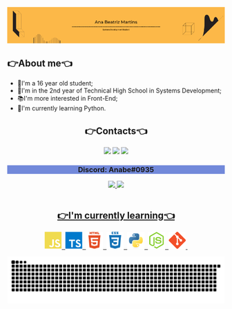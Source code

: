 <div align="center">
<img src="banner.png" tittle="background-banner"/>
<div align="left">
 <h2>👉About me👈</h2>
 <ul>
    <li>🌱I'm a 16 year old student;</li>
    <li>🌟I'm in the 2nd year of Technical High School in Systems Development;</li>
    <li>📚I'm more interested in Front-End;</li>
    <li>🧩I'm currently learning Python.</li>
   </ul>
 </div>
 <div>
 <h2>👉Contacts👈</h2>
<a href="https://instagram.com/anabe.m_" target="_blank"><img src="https://img.shields.io/badge/-Instagram-%23E4405F?style=for-the-badge&logo=instagram&logoColor=white" target="_blank"></a>
<a href = "mailto:ana_beatriz-martins@estudante.sesisenai.org.br"><img src="https://img.shields.io/badge/Gmail-D14836?style=for-the-badge&logo=gmail&logoColor=white" target="_blank"></a>
<a href="https://www.linkedin.com/in/anabe-sc" target="_blank"><img src="https://img.shields.io/badge/-LinkedIn-%230077B5?style=for-the-badge&logo=linkedin&logoColor=white" target="_blank"></a><br>   
 <div style="background-color:#7289da">
 <h3>Discord: Anabe#0935</h3>
 </div>
  <div>
<a href="https://github.com/anabmartins">
<img height="180em" src="https://github-readme-stats.vercel.app/api/top-langs/?username=anabmartins&layout=compact&langs_count=7&bg_color=DEG, ##FCB848, ##FFB649, #37BFAC"/>
<img height="180em" src="https://github-readme-stats.vercel.app/api?username=anabmartins&show_icons=true&theme=merko&include_all_commits=true&count_private=true"/>
</div>
 </div>
 <br>
 <h2>👉I'm currently learning👈</h2>
  <img src="https://github.com/devicons/devicon/blob/master/icons/javascript/javascript-plain.svg" title="JavaScript" alt="JavaScript" width="40" height="40"/>&nbsp;
  <img src="https://github.com/devicons/devicon/blob/master/icons/typescript/typescript-plain.svg" title="TypeScript" alt="TypeScript" width="40" height="40"/>&nbsp;
  <img src="https://github.com/devicons/devicon/blob/master/icons/html5/html5-plain-wordmark.svg" title="HTML5"      alt="HTML" width="40" height="40"/>&nbsp;
  <img src="https://github.com/devicons/devicon/blob/master/icons/css3/css3-plain-wordmark.svg" title="CSS3"       alt="CSS" width="40" height="40"/>&nbsp;
  <img src="https://github.com/devicons/devicon/blob/master/icons/python/python-original.svg" title="Python" alt="Python" width="40" height="40"/>&nbsp;
  <img src="https://github.com/devicons/devicon/blob/master/icons/nodejs/nodejs-plain.svg" ttitle="NodeJS" alt="NodeJS" width="40" height="40"/>&nbsp;
  <img src="https://github.com/devicons/devicon/blob/master/icons/git/git-plain.svg" title="Git" alt="Git" width="40" height="40"/>&nbsp;
  
  ![Snake animation](https://github.com/anabmartins/anabmartins/blob/output/github-contribution-grid-snake.svg)
